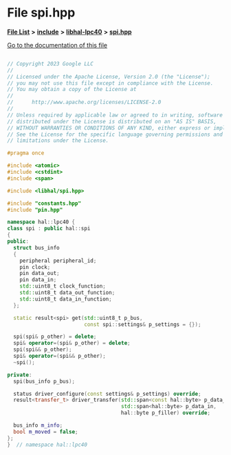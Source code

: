 

# File spi.hpp

[**File List**](files.md) **>** [**include**](dir_cba0faac6e93618a6e2539705915bd70.md) **>** [**libhal-lpc40**](dir_2fff134b595a3a874b0307aab0eea726.md) **>** [**spi.hpp**](libhal-lpc40_2spi_8hpp.md)

[Go to the documentation of this file](libhal-lpc40_2spi_8hpp.md)

```C++

// Copyright 2023 Google LLC
//
// Licensed under the Apache License, Version 2.0 (the "License");
// you may not use this file except in compliance with the License.
// You may obtain a copy of the License at
//
//      http://www.apache.org/licenses/LICENSE-2.0
//
// Unless required by applicable law or agreed to in writing, software
// distributed under the License is distributed on an "AS IS" BASIS,
// WITHOUT WARRANTIES OR CONDITIONS OF ANY KIND, either express or implied.
// See the License for the specific language governing permissions and
// limitations under the License.

#pragma once

#include <atomic>
#include <cstdint>
#include <span>

#include <libhal/spi.hpp>

#include "constants.hpp"
#include "pin.hpp"

namespace hal::lpc40 {
class spi : public hal::spi
{
public:
  struct bus_info
  {
    peripheral peripheral_id;
    pin clock;
    pin data_out;
    pin data_in;
    std::uint8_t clock_function;
    std::uint8_t data_out_function;
    std::uint8_t data_in_function;
  };

  static result<spi> get(std::uint8_t p_bus,
                         const spi::settings& p_settings = {});

  spi(spi& p_other) = delete;
  spi& operator=(spi& p_other) = delete;
  spi(spi&& p_other);
  spi& operator=(spi&& p_other);
  ~spi();

private:
  spi(bus_info p_bus);

  status driver_configure(const settings& p_settings) override;
  result<transfer_t> driver_transfer(std::span<const hal::byte> p_data_out,
                                     std::span<hal::byte> p_data_in,
                                     hal::byte p_filler) override;

  bus_info m_info;
  bool m_moved = false;
};
}  // namespace hal::lpc40

```


